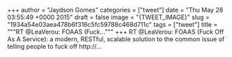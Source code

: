 
+++
author = "Jaydson Gomes"
categories = ["tweet"]
date = "Thu May 28 03:55:49 +0000 2015"
draft = false
image = "{TWEET_IMAGE}"
slug = "1934a54e03aea478b6f316c5fc59788c468d711c"
tags = ["tweet"]
title = """RT @LeaVerou: FOAAS (Fuck..."""
+++
RT @LeaVerou: FOAAS (Fuck Off As A Service): a modern, RESTful, scalable solution to the common issue of telling people to fuck off
http://…
